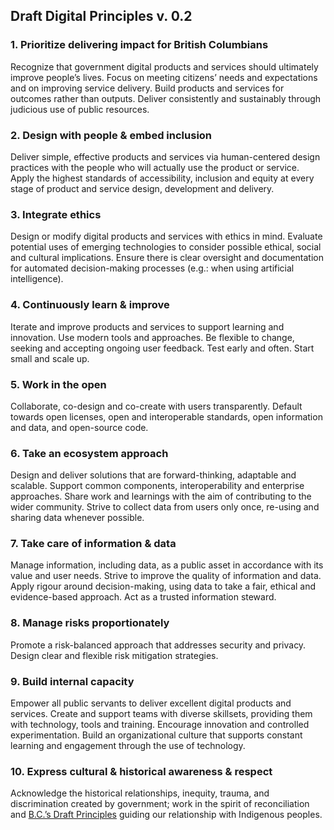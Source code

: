 ## Draft Digital Principles v. 0.2

### 1.       Prioritize delivering impact for British Columbians
Recognize that government digital products and services should ultimately improve people’s lives. Focus on meeting citizens’ needs and expectations and on improving service delivery. Build products and services for outcomes rather than outputs. Deliver consistently and sustainably through judicious use of public resources.

### 2.       Design with people & embed inclusion
Deliver simple, effective products and services via human-centered design practices with the people who will actually use the product or service. Apply the highest standards of accessibility, inclusion and equity at every stage of product and service design, development and delivery.

### 3.       Integrate ethics
Design or modify digital products and services with ethics in mind. Evaluate potential uses of emerging technologies to consider possible ethical, social and cultural implications. Ensure there is clear oversight and documentation for automated decision-making processes (e.g.: when using artificial intelligence).

### 4.       Continuously learn & improve
Iterate and improve products and services to support learning and innovation. Use modern tools and approaches. Be flexible to change, seeking and accepting ongoing user feedback. Test early and often. Start small and scale up.

### 5.       Work in the open
Collaborate, co-design and co-create with users transparently. Default towards open licenses, open and interoperable standards, open information and data, and open-source code.

### 6.       Take an ecosystem approach
Design and deliver solutions that are forward-thinking, adaptable and scalable. Support common components, interoperability and enterprise approaches. Share work and learnings with the aim of contributing to the wider community. Strive to collect data from users only once, re-using and sharing data whenever possible. 

### 7.       Take care of information & data
Manage information, including data, as a public asset in accordance with its value and user needs. Strive to improve the quality of information and data. Apply rigour around decision-making, using data to take a fair, ethical and evidence-based approach. Act as a trusted information steward.

### 8.       Manage risks proportionately
Promote a risk-balanced approach that addresses security and privacy. Design clear and flexible risk mitigation strategies.

### 9.       Build internal capacity
Empower all public servants to deliver excellent digital products and services. Create and support teams with diverse skillsets, providing them with technology, tools and training. Encourage innovation and controlled experimentation. Build an organizational culture that supports constant learning and engagement through the use of technology.

### 10.      Express cultural & historical awareness & respect
Acknowledge the historical relationships, inequity, trauma, and discrimination created by government; work in the spirit of reconciliation and [B.C.’s Draft Principles](https://www2.gov.bc.ca/assets/gov/careers/about-the-bc-public-service/diversity-inclusion-respect/draft_principles.pdf) guiding our relationship with Indigenous peoples. 
